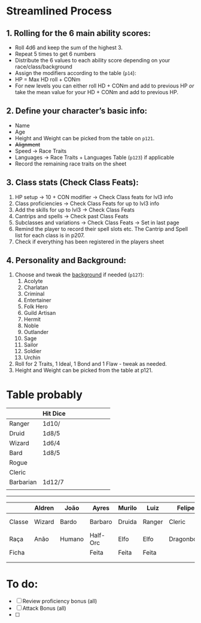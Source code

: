 # Streamlined Process

## 1. Rolling for the 6 main ability scores:

- Roll 4d6 and keep the sum of the highest 3.
- Repeat 5 times to get 6 numbers
- Distribute the 6 values to each ability score depending on your race/class/background
- Assign the modifiers according to the table (`p14`):
- HP = Max HD roll + CONm
- For new levels you can either roll HD + CONm and add to previous HP *or* take the mean value for your HD + CONm and add to previous HP.

## 2. Define your character’s basic info:

- Name
- Age
- Height and Weight can be picked from the table on `p121`.
- ~~Alignment~~
- Speed → Race Traits
- Languages → Race Traits + Languages Table (`p123`) if applicable
- Record the remaining race traits on the sheet

## 3. Class stats (Check Class Feats):

   1. HP setup → 10 \+ CON modifier \-\> Check Class feats for lvl3 info  
   2. Class proficiencies \-\> Check Class Feats for up to lvl3 info  
   3. Add the skills for up to lvl3 \-\> Check Class Feats  
   4. Cantrips and spells \-\> Check past Class Feats  
   5. Subclasses and variations \-\> Check Class Feats \-\> Set in last page  
   6. Remind the player to record their spell slots etc. The Cantrip and Spell list for each class is in p207.  
   7. Check if everything has been registered in the players sheet

## 4. Personality and Background:

   1. Choose and tweak the [background]([[Backgrounds]]) if needed (`p127`):  
      1. Acolyte  
      2. Charlatan  
      3. Criminal  
      4. Entertainer  
      5. Folk Hero  
      6. Guild Artisan  
      7. Hermit  
      8. Noble  
      9. Outlander  
      10. Sage  
      11. Sailor  
      12. Soldier  
      13. Urchin  
   2. Roll for 2 Traits, 1 Ideal, 1 Bond and 1 Flaw \- tweak as needed.  
   3. Height and Weight can be picked from the table at p121.


# Table probably


|           | Hit Dice |     |     |     |     |     |     |     |
| --------- | -------- | --- | --- | --- | --- | --- | --- | --- |
| Ranger    | 1d10/    |     |     |     |     |     |     |     |
| Druid     | 1d8/5    |     |     |     |     |     |     |     |
| Wizard    | 1d6/4    |     |     |     |     |     |     |     |
| Bard      | 1d8/5    |     |     |     |     |     |     |     |
| Rogue     |          |     |     |     |     |     |     |     |
| Cleric    |          |     |     |     |     |     |     |     |
| Barbarian | 1d12/7   |     |     |     |     |     |     |     |
|           |          |     |     |     |     |     |     |     |
___ 

|        | Aldren | João   | Ayres    | Murilo | Luiz   | Felipe     | Henrique         |     |
| ------ | ------ | ------ | -------- | ------ | ------ | ---------- | ---------------- | --- |
| Classe | Wizard | Bardo  | Barbaro  | Druida | Ranger | Cleric     | Rogue (assassin) |     |
| Raça   | Anão   | Humano | Half-Orc | Elfo   | Elfo   | Dragonborn | Halfling         |     |
| Ficha  |        |        | Feita    | Feita  | Feita  |            |                  |     |
|        |        |        |          |        |        |            |                  |     |
|        |        |        |          |        |        |            |                  |     |

# To do:

- [ ] Review proficiency bonus (all)
- [ ] Attack Bonus (all)
- [ ] 
